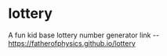 # lottery
A fun kid base lottery number generator
link -- https://fatherofphysics.github.io/lottery
